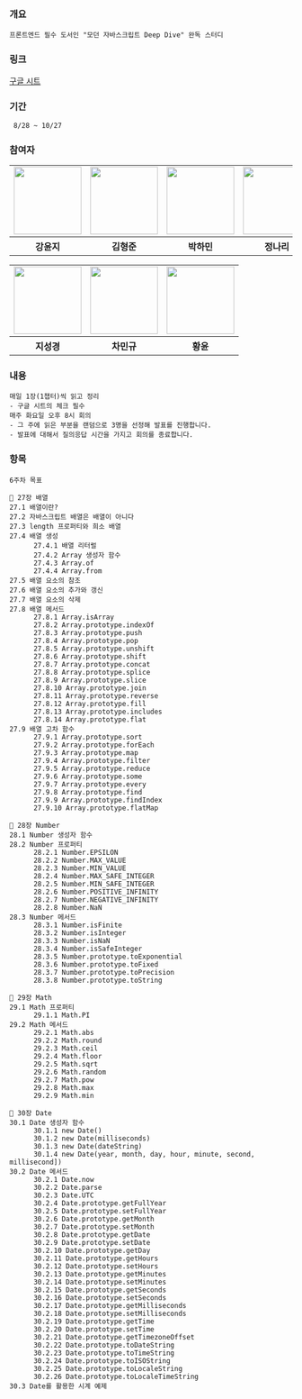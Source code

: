 ### 개요
```
프론트엔드 필수 도서인 "모던 자바스크립트 Deep Dive" 완독 스터디
```

### 링크
<a href="https://docs.google.com/spreadsheets/d/1-7V_po0-FyWRaT8_um9nPkDPbdeEb2qPtAo8PAUI5G8/edit?usp=sharing">구글 시트</a>

### 기간
```
 8/28 ~ 10/27
```

### 참여자

<table>
  <tr>
    <td>
      <a href="https://github.com/dbswl701">
        <img src="https://avatars.githubusercontent.com/u/73208914?s=96&v=4" width="120px" height="120px"/>
      </a>  
    </td>
     <td>
      <a href="https://github.com/hyungchunKim">
        <img src="https://avatars.githubusercontent.com/u/131167225?s=96&v=4" width="120px" height="120px"/>
      </a>  
    </td>
     <td>
      <a href="https://github.com/mintmin0320">
        <img src="https://avatars.githubusercontent.com/u/114549939?s=96&v=4" width="120px" height="120px"/>
      </a>  
    </td>
    <td>
      <a href="https://github.com/naringst">
        <img src="https://avatars.githubusercontent.com/u/92130993?s=96&v=4" width="120px" height="120px"/>
      </a>  
    </td>
  </tr>
  <tr>
    <th>
      강윤지
    </th>
    <th>
      김형준
    </th>
    <th>
      박하민
    </th>
    <th>
      정나리
    </th>
  </tr>
</table>

<table>
  <tr>
    
  <td>
      <a href="https://github.com/zivivle">
        <img src="https://avatars.githubusercontent.com/u/123868471?v=4" width="120px" height="120px"/>
      </a>
    </td>
    <td>
      <a href="https://github.com/charmingGyu">
        <img src="https://avatars.githubusercontent.com/u/133394457?s=96&v=4" width="120px" height="120px"/>
      </a>
    </td>
    <td>
      <a href="https://github.com/summermong">
        <img src="https://avatars.githubusercontent.com/u/124887974?s=96&v=4" width="120px" height="120px"/>
      </a>
    </td>
  </tr>
  <tr>
    <th>
       지성경
    </th>
    <th>
       차민규
    </th>
    <th>
       황윤
    </th>
  </tr>
</table>

### 내용
```
매일 1장(1챕터)씩 읽고 정리
- 구글 시트의 체크 필수
매주 화요일 오후 8시 회의
- 그 주에 읽은 부분을 랜덤으로 3명을 선정해 발표를 진행합니다.
- 발표에 대해서 질의응답 시간을 가지고 회의를 종료합니다.
```


### 항목
```
6주차 목표 

📌 27장 배열
27.1 배열이란?
27.2 자바스크립트 배열은 배열이 아니다
27.3 length 프로퍼티와 희소 배열
27.4 배열 생성
      27.4.1 배열 리터럴
      27.4.2 Array 생성자 함수
      27.4.3 Array.of
      27.4.4 Array.from
27.5 배열 요소의 참조
27.6 배열 요소의 추가와 갱신
27.7 배열 요소의 삭제
27.8 배열 메서드
      27.8.1 Array.isArray
      27.8.2 Array.prototype.indexOf
      27.8.3 Array.prototype.push
      27.8.4 Array.prototype.pop
      27.8.5 Array.prototype.unshift
      27.8.6 Array.prototype.shift
      27.8.7 Array.prototype.concat
      27.8.8 Array.prototype.splice
      27.8.9 Array.prototype.slice
      27.8.10 Array.prototype.join
      27.8.11 Array.prototype.reverse
      27.8.12 Array.prototype.fill
      27.8.13 Array.prototype.includes
      27.8.14 Array.prototype.flat
27.9 배열 고차 함수
      27.9.1 Array.prototype.sort
      27.9.2 Array.prototype.forEach
      27.9.3 Array.prototype.map
      27.9.4 Array.prototype.filter
      27.9.5 Array.prototype.reduce
      27.9.6 Array.prototype.some
      27.9.7 Array.prototype.every
      27.9.8 Array.prototype.find
      27.9.9 Array.prototype.findIndex
      27.9.10 Array.prototype.flatMap

📌 28장 Number
28.1 Number 생성자 함수
28.2 Number 프로퍼티
      28.2.1 Number.EPSILON
      28.2.2 Number.MAX_VALUE
      28.2.3 Number.MIN_VALUE
      28.2.4 Number.MAX_SAFE_INTEGER
      28.2.5 Number.MIN_SAFE_INTEGER
      28.2.6 Number.POSITIVE_INFINITY
      28.2.7 Number.NEGATIVE_INFINITY
      28.2.8 Number.NaN
28.3 Number 메서드
      28.3.1 Number.isFinite
      28.3.2 Number.isInteger
      28.3.3 Number.isNaN
      28.3.4 Number.isSafeInteger
      28.3.5 Number.prototype.toExponential
      28.3.6 Number.prototype.toFixed
      28.3.7 Number.prototype.toPrecision
      28.3.8 Number.prototype.toString

📌 29장 Math
29.1 Math 프로퍼티
      29.1.1 Math.PI
29.2 Math 메서드
      29.2.1 Math.abs
      29.2.2 Math.round
      29.2.3 Math.ceil
      29.2.4 Math.floor
      29.2.5 Math.sqrt
      29.2.6 Math.random
      29.2.7 Math.pow
      29.2.8 Math.max
      29.2.9 Math.min

📌 30장 Date
30.1 Date 생성자 함수
      30.1.1 new Date()
      30.1.2 new Date(milliseconds)
      30.1.3 new Date(dateString)
      30.1.4 new Date(year, month, day, hour, minute, second, millisecond])
30.2 Date 메서드
      30.2.1 Date.now
      30.2.2 Date.parse
      30.2.3 Date.UTC
      30.2.4 Date.prototype.getFullYear
      30.2.5 Date.prototype.setFullYear
      30.2.6 Date.prototype.getMonth
      30.2.7 Date.prototype.setMonth
      30.2.8 Date.prototype.getDate
      30.2.9 Date.prototype.setDate
      30.2.10 Date.prototype.getDay
      30.2.11 Date.prototype.getHours
      30.2.12 Date.prototype.setHours
      30.2.13 Date.prototype.getMinutes
      30.2.14 Date.prototype.setMinutes
      30.2.15 Date.prototype.getSeconds
      30.2.16 Date.prototype.setSeconds
      30.2.17 Date.prototype.getMilliseconds
      30.2.18 Date.prototype.setMilliseconds
      30.2.19 Date.prototype.getTime
      30.2.20 Date.prototype.setTime
      30.2.21 Date.prototype.getTimezoneOffset
      30.2.22 Date.prototype.toDateString
      30.2.23 Date.prototype.toTimeString
      30.2.24 Date.prototype.toISOString
      30.2.25 Date.prototype.toLocaleString
      30.2.26 Date.prototype.toLocaleTimeString
30.3 Date를 활용한 시계 예제

```
